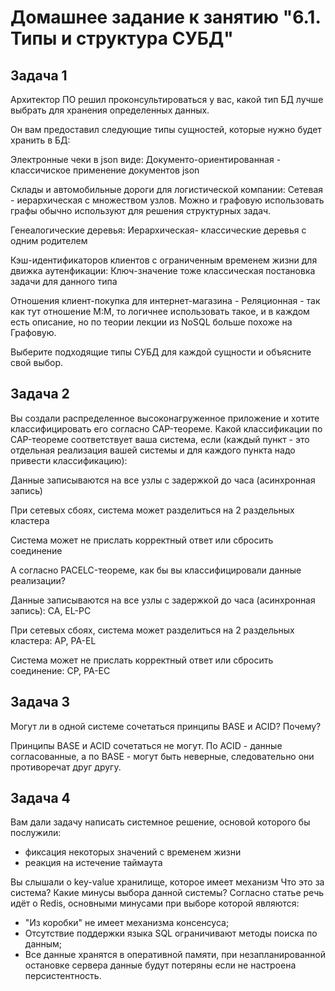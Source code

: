 # Домашнее задание к занятию "6.1. Типы и структура СУБД"


## Задача 1

Архитектор ПО решил проконсультироваться у вас, какой тип БД 
лучше выбрать для хранения определенных данных.

Он вам предоставил следующие типы сущностей, которые нужно будет хранить в БД:


Электронные чеки в json виде: Документо-ориентированная - классичиское применение документов json

Склады и автомобильные дороги для логистической компании: Сетевая - иерархическая с множеством узлов. Можно и графовую использовать графы обычно используют для решения структурных задач.

Генеалогические деревья: Иерархическая- классические деревья с одним родителем

Кэш-идентификаторов клиентов с ограниченным временем жизни для движка аутенфикации: Ключ-значение тоже классическая постановка задачи для данного типа

Отношения клиент-покупка для интернет-магазина - Реляционная - так как тут отношение М:М, то логичнее использовать такое, и в каждом есть описание,
но по теории лекции из NoSQL больше похоже на Графовую.


Выберите подходящие типы СУБД для каждой сущности и объясните свой выбор.

## Задача 2

Вы создали распределенное высоконагруженное приложение и хотите классифицировать его согласно 
CAP-теореме. Какой классификации по CAP-теореме соответствует ваша система, если 
(каждый пункт - это отдельная реализация вашей системы и для каждого пункта надо привести классификацию):

Данные записываются на все узлы с задержкой до часа (асинхронная запись) 

При сетевых сбоях, система может разделиться на 2 раздельных кластера 

Система может не прислать корректный ответ или сбросить соединение 


А согласно PACELC-теореме, как бы вы классифицировали данные реализации?

Данные записываются на все узлы с задержкой до часа (асинхронная запись): CA, EL-PC

При сетевых сбоях, система может разделиться на 2 раздельных кластера: AP, PA-EL

Система может не прислать корректный ответ или сбросить соединение: CP, PA-EC

## Задача 3

Могут ли в одной системе сочетаться принципы BASE и ACID? Почему?

Принципы BASE и ACID сочетаться не могут. По ACID - данные согласованные, а по BASE - могут быть неверные, следовательно они противоречат друг другу.

## Задача 4

Вам дали задачу написать системное решение, основой которого бы послужили:

- фиксация некоторых значений с временем жизни
- реакция на истечение таймаута

Вы слышали о key-value хранилище, которое имеет механизм 
Что это за система? Какие минусы выбора данной системы?
Согласно статье речь идёт о Redis, основными минусами при выборе которой являются:
- "Из коробки" не имеет механизма консенсуса;
- Отсутствие поддержки языка SQL ограничивают методы поиска по данным;
- Все данные хранятся в оперативной памяти, при незапланированной остановке сервера данные будут потеряны если не настроена персистентность.

